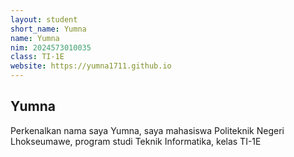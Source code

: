 ```yaml
---
layout: student
short_name: Yumna
name: Yumna
nim: 2024573010035
class: TI-1E
website: https://yumna1711.github.io
---
```

## Yumna
Perkenalkan nama saya Yumna, saya mahasiswa Politeknik Negeri Lhokseumawe, program studi Teknik Informatika, kelas TI-1E
